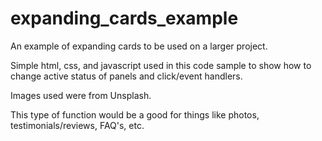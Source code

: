 # expanding_cards_example
An example of expanding cards to be used on a larger project.

Simple html, css, and javascript used in this code sample to show how to change active status of panels and click/event handlers.

Images used were from Unsplash.

This type of function would be a good for things like photos, testimonials/reviews, FAQ's, etc. 
